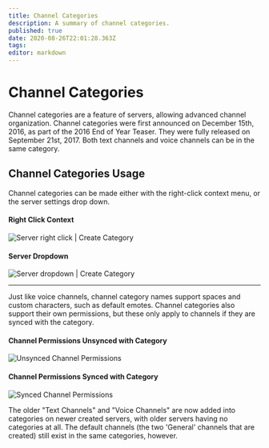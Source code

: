 ```yaml
---
title: Channel Categories
description: A summary of channel categories.
published: true
date: 2020-08-26T22:01:28.363Z
tags: 
editor: markdown
---
```


# Channel Categories
Channel categories are a feature of servers, allowing advanced channel organization. Channel categories were first announced on December 15th, 2016, as part of the 2016 End of Year Teaser. They were fully released on September 21st, 2017. Both text channels and voice channels can be in the same category.

## Channel Categories Usage
Channel categories can be made either with the right-click context menu, or the server settings drop down.

#### Right Click Context
![Server right click | Create Category](https://github.com/DiscordiaWiki/wiki/blob/master/uploads/channel-categories/giafdxw-1.png?raw=true "Server right click | Create Category")
#### Server Dropdown
![Server dropdown | Create Category](https://github.com/DiscordiaWiki/wiki/blob/master/uploads/channel-categories/domxe-7-g-1.png?raw=true "Server dropdown | Create Category") 

---

Just like voice channels, channel category names support spaces and custom characters, such as default emotes. Channel categories also support their own permissions, but these only apply to channels if they are synced with the category. 

#### Channel Permissions Unsynced with Category
![Unsynced Channel Permissions](https://github.com/DiscordiaWiki/wiki/blob/master/uploads/channel-categories/b-6-dd-3-jj-1.png?raw=true "Unsynced Channel Permissions") 
#### Channel Permissions Synced with Category
![Synced Channel Permissions](https://github.com/DiscordiaWiki/wiki/blob/master/uploads/channel-categories/uizsefp-1.png?raw=true "Synced Channel Permissions")

The older "Text Channels" and "Voice Channels" are now added into categories on newer created servers, with older servers having no categories at all. The  default channels (the two 'General' channels that are created) still exist in the same categories, however.
